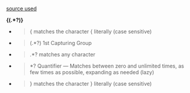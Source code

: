 [source used](https://stackoverflow.com/questions/40972805/python-capture-contents-inside-curly-braces/40972959)

**\{(.\*?)\}**

- > \{ matches the character { literally (case sensitive)
- > (.\*?) 1st Capturing Group
- > .\*? matches any character
- > \*? Quantifier — Matches between zero and unlimited times, as few times as possible, expanding as needed (lazy)
- > \} matches the character } literally (case sensitive)
